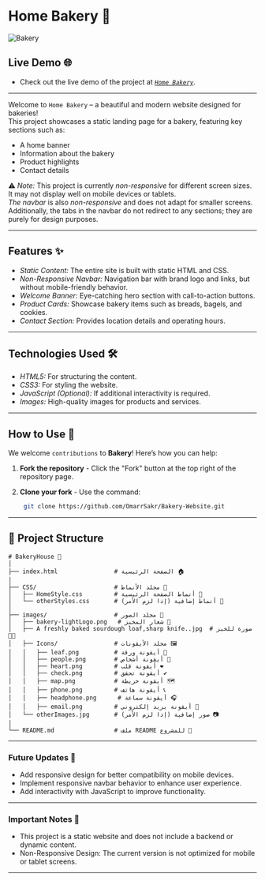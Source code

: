 #  Home Bakery 🍞 

![Bakery](https://github.com/user-attachments/assets/39d925a9-c762-4983-9d50-ef4ec60ac4b9)

## Live Demo 🌐
- Check out the live demo of the project at [*`Home Bakery`*](https://omarrsakr.github.io/Bakery-Website/).

---

Welcome to `Home Bakery` – a beautiful and modern website designed for bakeries!  
This project showcases a static landing page for a bakery, featuring key sections such as:  
- A home banner  
- Information about the bakery  
- Product highlights  
- Contact details  

⚠ *Note:* This project is currently *non-responsive* for different screen sizes.  
It may not display well on mobile devices or tablets.  
*The navbar* is also *non-responsive* and does not adapt for smaller screens.  
Additionally, the tabs in the navbar do not redirect to any sections; they are purely for design purposes.   

---

## Features ✨
- *Static Content:* The entire site is built with static HTML and CSS.  
- *Non-Responsive Navbar:* Navigation bar with brand logo and links, but without mobile-friendly behavior.  
- *Welcome Banner:* Eye-catching hero section with call-to-action buttons.  
- *Product Cards:* Showcase bakery items such as breads, bagels, and cookies.  
- *Contact Section:* Provides location details and operating hours.  

---

## Technologies Used 🛠  
- *HTML5:* For structuring the content.  
- *CSS3:* For styling the website.  
- *JavaScript (Optional):* If additional interactivity is required.  
- *Images:* High-quality images for products and services.  

---

## How to Use 🚀  

We welcome `contributions` to **Bakery**! Here’s how you can help:
1. **Fork the repository** - Click the "Fork" button at the top right of the repository page.
2. **Clone your fork** - Use the command:
   
   ```bash
    git clone https://github.com/OmarrSakr/Bakery-Website.git

---

## 📂 Project Structure 
```
# BakeryHouse 🍞
│
├── index.html                # الصفحة الرئيسية 🏠
│
├── CSS/                      # مجلد الأنماط 🎨
│   ├── HomeStyle.css         # أنماط الصفحة الرئيسية 🌟
│   └── otherStyles.css       # أنماط إضافية (إذا لزم الأمر) 📄
│
├── images/                   # مجلد الصور 📸
│   ├── bakery-lightLogo.png   # شعار المخبز 🥖
│   ├── A freshly baked sourdough loaf,sharp knife..jpg  # صورة للخبز 🍞🔪
│   ├── Icons/                # مجلد الأيقونات 🖼️
│   │   ├── leaf.png          # أيقونة ورقة 🍃
│   │   ├── people.png        # أيقونة أشخاص 👥
│   │   ├── heart.png         # أيقونة قلب ❤️
│   │   ├── check.png         # أيقونة تحقق ✔️
│   │   ├── map.png           # أيقونة خريطة 🗺️
│   │   ├── phone.png         # أيقونة هاتف 📞
│   │   ├── headphone.png      # أيقونة سماعة 🎧
│   │   ├── email.png         # أيقونة بريد إلكتروني 📧
│   └── otherImages.jpg       # صور إضافية (إذا لزم الأمر) 📷                                          
│
└── README.md                 # ملف README للمشروع 📖

```

---

### Future Updates 🔄
- Add responsive design for better compatibility on mobile devices.
- Implement responsive navbar behavior to enhance user experience.
- Add interactivity with JavaScript to improve functionality.

---

### Important Notes 📢
- This project is a static website and does not include a backend or dynamic content.
- Non-Responsive Design: The current version is not optimized for mobile or tablet screens.

---
